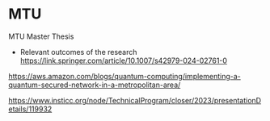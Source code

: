 # MTU
MTU Master Thesis

* Relevant outcomes of the research
https://link.springer.com/article/10.1007/s42979-024-02761-0

https://aws.amazon.com/blogs/quantum-computing/implementing-a-quantum-secured-network-in-a-metropolitan-area/

https://www.insticc.org/node/TechnicalProgram/closer/2023/presentationDetails/119932
